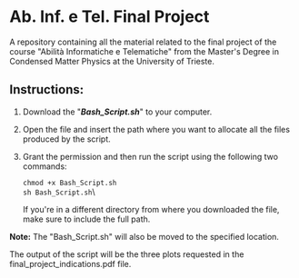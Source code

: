 # Ab. Inf. e Tel. Final Project
A repository containing all the material related to the final project of the course "Abilità Informatiche e Telematiche" from the Master's Degree in Condensed Matter Physics at the University of Trieste.

## Instructions: 
1) Download the "***Bash_Script.sh***" to your computer.
2) Open the file and insert the path where you want to allocate all the files produced by the script.
3) Grant the permission and then run the script using the following two commands:

    `chmod +x Bash_Script.sh`\
    `sh Bash_Script.sh`\
   
   If you're in a different directory from where you downloaded the file, make sure to include the full path.

   
**Note:** The "Bash_Script.sh" will also be moved to the specified location.

The output of the script will be the three plots requested in the final_project_indications.pdf file.

   

